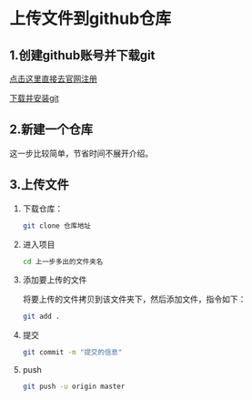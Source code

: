 # 上传文件到github仓库

## 1.创建github账号并下载git

[点击这里直接去官网注册](https://github.com/)

[下载并安装git](https://git-for-windows.github.io/)

## 2.新建一个仓库

这一步比较简单，节省时间不展开介绍。

## 3.上传文件

1. 下载仓库：

   ```bash
   git clone 仓库地址
   ```

   

2. 进入项目

   ```bash
   cd 上一步多出的文件夹名
   ```

3. 添加要上传的文件

   将要上传的文件拷贝到该文件夹下，然后添加文件，指令如下：

   ```bash
   git add .
   ```

4. 提交

   ```bash
   git commit -m "提交的信息"
   ```

5. push

   ```bash
   git push -u origin master
   ```

   